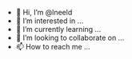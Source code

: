 - 👋 Hi, I’m @lneeld
- 👀 I’m interested in ...
- 🌱 I’m currently learning ...
- 💞️ I’m looking to collaborate on ...
- 📫 How to reach me ...

<!---
lneeld/lneeld is a ✨ special ✨ repository because its `README.md` (this file) appears on your GitHub profile.
You can click the Preview link to take a look at your changes.
--->
